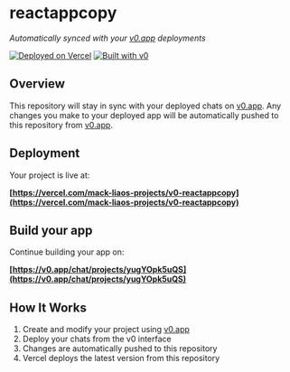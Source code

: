 # reactappcopy

*Automatically synced with your [v0.app](https://v0.app) deployments*

[![Deployed on Vercel](https://img.shields.io/badge/Deployed%20on-Vercel-black?style=for-the-badge&logo=vercel)](https://vercel.com/mack-liaos-projects/v0-reactappcopy)
[![Built with v0](https://img.shields.io/badge/Built%20with-v0.app-black?style=for-the-badge)](https://v0.app/chat/projects/yugYOpk5uQS)

## Overview

This repository will stay in sync with your deployed chats on [v0.app](https://v0.app).
Any changes you make to your deployed app will be automatically pushed to this repository from [v0.app](https://v0.app).

## Deployment

Your project is live at:

**[https://vercel.com/mack-liaos-projects/v0-reactappcopy](https://vercel.com/mack-liaos-projects/v0-reactappcopy)**

## Build your app

Continue building your app on:

**[https://v0.app/chat/projects/yugYOpk5uQS](https://v0.app/chat/projects/yugYOpk5uQS)**

## How It Works

1. Create and modify your project using [v0.app](https://v0.app)
2. Deploy your chats from the v0 interface
3. Changes are automatically pushed to this repository
4. Vercel deploys the latest version from this repository